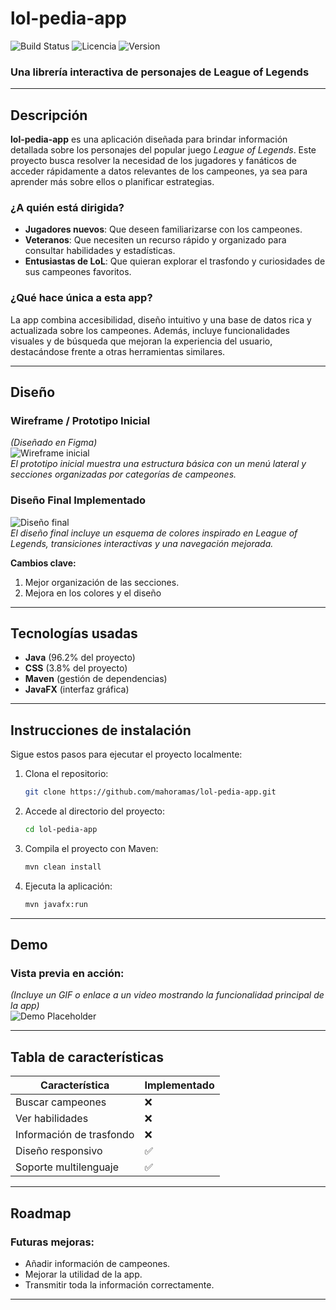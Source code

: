 
# lol-pedia-app

![Build Status](https://img.shields.io/badge/build-passing-brightgreen)
![Licencia](https://img.shields.io/badge/licencia-MIT-yellow.svg)
![Version](https://img.shields.io/badge/version-1.0-blue)

### Una librería interactiva de personajes de League of Legends

---

## Descripción

**lol-pedia-app** es una aplicación diseñada para brindar información detallada sobre los personajes del popular juego *League of Legends*. Este proyecto busca resolver la necesidad de los jugadores y fanáticos de acceder rápidamente a datos relevantes de los campeones, ya sea para aprender más sobre ellos o planificar estrategias.

### ¿A quién está dirigida?

- **Jugadores nuevos**: Que deseen familiarizarse con los campeones.
- **Veteranos**: Que necesiten un recurso rápido y organizado para consultar habilidades y estadísticas.
- **Entusiastas de LoL**: Que quieran explorar el trasfondo y curiosidades de sus campeones favoritos.

### ¿Qué hace única a esta app?

La app combina accesibilidad, diseño intuitivo y una base de datos rica y actualizada sobre los campeones. Además, incluye funcionalidades visuales y de búsqueda que mejoran la experiencia del usuario, destacándose frente a otras herramientas similares.

---

## Diseño

### Wireframe / Prototipo Inicial
*(Diseñado en Figma)*  
![Wireframe inicial](https://via.placeholder.com/600x300?text=Wireframe+Placeholder)  
*El prototipo inicial muestra una estructura básica con un menú lateral y secciones organizadas por categorías de campeones.*

### Diseño Final Implementado
![Diseño final](https://via.placeholder.com/600x300?text=Final+Design+Placeholder)  
*El diseño final incluye un esquema de colores inspirado en League of Legends, transiciones interactivas y una navegación mejorada.*

**Cambios clave:**
1. Mejor organización de las secciones.
2. Mejora en los colores y el diseño

---

## Tecnologías usadas

- **Java** (96.2% del proyecto)
- **CSS** (3.8% del proyecto)
- **Maven** (gestión de dependencias)
- **JavaFX** (interfaz gráfica)

---

## Instrucciones de instalación

Sigue estos pasos para ejecutar el proyecto localmente:

1. Clona el repositorio:
   ```bash
   git clone https://github.com/mahoramas/lol-pedia-app.git
   ```
2. Accede al directorio del proyecto:
   ```bash
   cd lol-pedia-app
   ```
3. Compila el proyecto con Maven:
   ```bash
   mvn clean install
   ```
4. Ejecuta la aplicación:
   ```bash
   mvn javafx:run
   ```

---

## Demo

### Vista previa en acción:
*(Incluye un GIF o enlace a un video mostrando la funcionalidad principal de la app)*  
![Demo Placeholder](https://via.placeholder.com/600x300?text=Demo+GIF+Placeholder)

---

## Tabla de características

| Característica          | Implementado |
|-------------------------|--------------|
| Buscar campeones        | ❌           |
| Ver habilidades         | ❌           |
| Información de trasfondo| ❌           |
| Diseño responsivo       | ✅           |
| Soporte multilenguaje   | ✅           |

---

## Roadmap

### Futuras mejoras:
- Añadir información de campeones.
- Mejorar la utilidad de la app.
- Transmitir toda la información correctamente.

---
